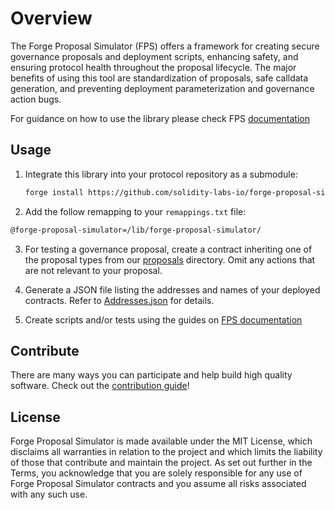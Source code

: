 # Overview

The Forge Proposal Simulator (FPS) offers a framework for creating secure governance proposals and deployment scripts, enhancing safety, and ensuring protocol health throughout the proposal lifecycle. The major benefits of using this tool are standardization of proposals, safe calldata generation, and preventing deployment parameterization and governance action bugs.

For guidance on how to use the library please check FPS [documentation](https://solidity-labs.gitbook.io/forge-proposal-simulator/)

## Usage

1. Integrate this library into your protocol repository as a submodule:

    ```bash
    forge install https://github.com/solidity-labs-io/forge-proposal-simulator.git
    ```

2. Add the follow remapping to your `remappings.txt` file:

```txt
@forge-proposal-simulator=/lib/forge-proposal-simulator/
```

3. For testing a governance proposal, create a contract inheriting one of the proposal types from our [proposals](./proposals) directory. Omit any actions that are not relevant to your proposal.

4. Generate a JSON file listing the addresses and names of your deployed contracts. Refer to [Addresses.json](./addresses/Address.json) for details.

5. Create scripts and/or tests using the guides on [FPS documentation](https://solidity-labs.gitbook.io/forge-proposal-simulator/)

## Contribute

There are many ways you can participate and help build high quality software. Check out the [contribution guide](CONTRIBUTING.md)!

## License

Forge Proposal Simulator is made available under the MIT License, which disclaims all warranties in relation to the project and which limits the liability of those that contribute and maintain the project. As set out further in the Terms, you acknowledge that you are solely responsible for any use of Forge Proposal Simulator contracts and you assume all risks associated with any such use.
